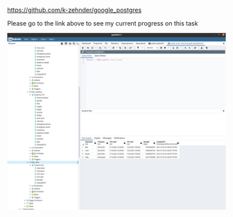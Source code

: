 https://github.com/k-zehnder/google_postgres

Please go to the link above to see my current progress on this task



![pgamin4 GUI Example](sheets_to_postgres_gui.png)
